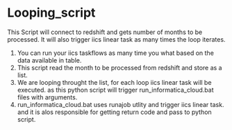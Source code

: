 # Looping_script
 This Script will connect to redshift and gets number of months to be processed. It will also trigger iics linear task as many times the loop iterates.

1. You can run your iics taskflows as many time you what based on the data available in table.
2. This script read the month to be processed from redshift and store as a list.
3. We are looping throught the list, for each loop iics linear task will be executed. as this python script will trigger run_informatica_cloud.bat files with arguments. 
4. run_informatica_cloud.bat uses runajob utlity and trigger iics linear task. and it is alos responsible for getting return code and pass to python script.
